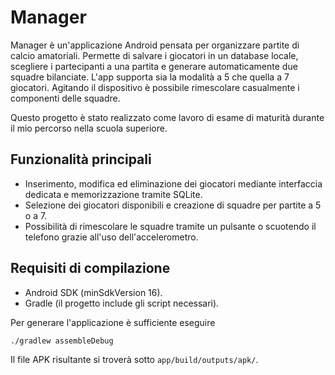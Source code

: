# Manager

Manager è un'applicazione Android pensata per organizzare partite di calcio amatoriali.
Permette di salvare i giocatori in un database locale, scegliere i partecipanti a una
partita e generare automaticamente due squadre bilanciate. L'app supporta sia la modalità a
5 che quella a 7 giocatori. Agitando il dispositivo è possibile rimescolare casualmente i
componenti delle squadre.

Questo progetto è stato realizzato come lavoro di esame di maturità durante il mio percorso
nella scuola superiore.

## Funzionalità principali
- Inserimento, modifica ed eliminazione dei giocatori mediante interfaccia dedicata
  e memorizzazione tramite SQLite.
- Selezione dei giocatori disponibili e creazione di squadre per partite a 5 o a 7.
- Possibilità di rimescolare le squadre tramite un pulsante o scuotendo il telefono
  grazie all'uso dell'accelerometro.

## Requisiti di compilazione
- Android SDK (minSdkVersion 16).
- Gradle (il progetto include gli script necessari).

Per generare l'applicazione è sufficiente eseguire
```
./gradlew assembleDebug
```
Il file APK risultante si troverà sotto `app/build/outputs/apk/`.

